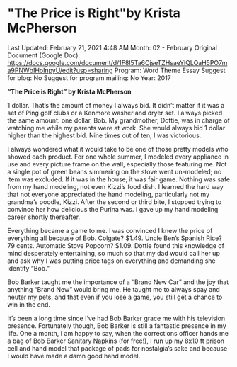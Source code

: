 # "The Price is Right"by Krista McPherson

Last Updated: February 21, 2021 4:48 AM
Month: 02 - February
Original Document (Google Doc): https://docs.google.com/document/d/1F8l5Ta6CjseTZHsaeYlQLQaH5PO7ma9PNWbIHoInpyU/edit?usp=sharing
Program: Word Theme Essay
Suggest for blog: No
Suggest for program mailing: No
Year: 2017

**“The Price is Right” by Krista McPherson**

1 dollar. That’s the amount of money I always bid. It didn’t matter if it was a set of Ping golf clubs or a Kenmore washer and dryer set. I always picked the same amount: one dollar, Bob. My grandmother, Dottie, was in charge of watching me while my parents were at work. She would always bid 1 dollar higher than the highest bid. Nine times out of ten, I was victorious.

I always wondered what it would take to be one of those pretty models who showed each product. For one whole summer, I modeled every appliance in use and every picture frame on the wall, especially those featuring me. Not a single pot of green beans simmering on the stove went un-modeled; no item was excluded. If it was in the house, it was fair game. Nothing was safe from my hand modeling, not even Kizzi’s food dish. I learned the hard way that not everyone appreciated the hand modeling, particularly not my grandma’s poodle, Kizzi. After the second or third bite, I stopped trying to convince her how delicious the Purina was. I gave up my hand modeling career shortly thereafter.

Everything became a game to me. I was convinced I knew the price of everything all because of Bob. Colgate? $1.49. Uncle Ben’s Spanish Rice? 79 cents. Automatic Stove Popcorn? $1.09. Dottie found this knowledge of mind desperately entertaining, so much so that my dad would call her up and ask why I was putting price tags on everything and demanding she identify “Bob.”

Bob Barker taught me the importance of a “Brand New Car” and the joy that anything “Brand New” would bring me. He taught me to always spay and neuter my pets, and that even if you lose a game, you still get a chance to win in the end.

It’s been a long time since I’ve had Bob Barker grace me with his television presence. Fortunately though, Bob Barker is still a fantastic presence in my life. One a month, I am happy to say, when the corrections officer hands me a bag of Bob Barker Sanitary Napkins (for free!), I run up my 8x10 ft prison cell and hand model that package of pads for nostalgia’s sake and because I would have made a damn good hand model.